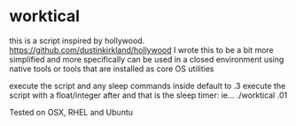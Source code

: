# worktical

 this is a script inspired by hollywood.
https://github.com/dustinkirkland/hollywood
I wrote this to be a bit more simplified 
and more specifically can be used in a closed
environment using native tools or tools
that are installed as core OS utilities


execute the script and any sleep commands inside default to .3
execute the script with a float/integer after and that is the sleep timer:
ie... ./worktical .01

Tested on OSX, RHEL and Ubuntu

